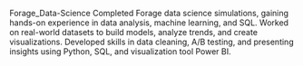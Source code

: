 Forage_Data-Science
Completed Forage data science simulations, gaining hands-on experience in data analysis, machine learning, and SQL. Worked on real-world datasets to build models, analyze trends, and create visualizations. Developed skills in data cleaning, A/B testing, and presenting insights using Python, SQL, and visualization tool Power BI.
